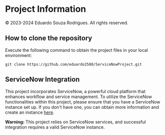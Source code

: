 # Project Information

© 2023-2024 Eduardo Souza Rodrigues. All rights reserved.

## How to clone the repository
   Execute the following command to obtain the project files in your local environment:

```
git clone https://github.com/eduardo2580/ServiceNowProject.git
```

## ServiceNow Integration

This project incorporates ServiceNow, a powerful cloud platform that enhances workflow and service management. To utilize the ServiceNow functionalities within this project, please ensure that you have a ServiceNow instance set up. If you don't have one, you can obtain more information and create an instance [here](https://developer.servicenow.com/dev.do).

**Warning:** This project relies on ServiceNow services, and successful integration requires a valid ServiceNow instance.
